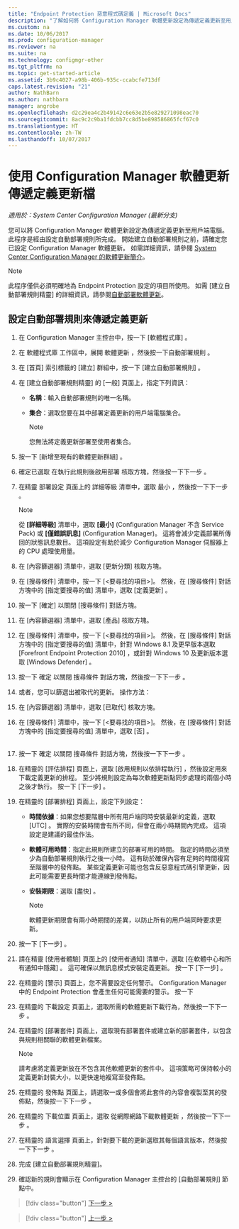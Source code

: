 ```yaml
---
title: "Endpoint Protection 惡意程式碼定義 | Microsoft Docs"
description: "了解如何將 Configuration Manager 軟體更新設定為傳遞定義更新至用戶端電腦。"
ms.custom: na
ms.date: 10/06/2017
ms.prod: configuration-manager
ms.reviewer: na
ms.suite: na
ms.technology: configmgr-other
ms.tgt_pltfrm: na
ms.topic: get-started-article
ms.assetid: 3b9c4027-a98b-406b-935c-ccabcfe713df
caps.latest.revision: "21"
author: NathBarn
ms.author: nathbarn
manager: angrobe
ms.openlocfilehash: d2c29ea4c2b49142c6e63e2b5e829271098eac70
ms.sourcegitcommit: 8ac9c2c9ba1fdcbb7cc8d5be898586865fcf67c0
ms.translationtype: HT
ms.contentlocale: zh-TW
ms.lasthandoff: 10/07/2017
---
```

#  <a name="using-configuration-manager-software-updates-to-deliver-definition-updates"></a>使用 Configuration Manager 軟體更新傳遞定義更新檔

*適用於：System Center Configuration Manager (最新分支)*


 您可以將 Configuration Manager 軟體更新設定為傳遞定義更新至用戶端電腦。 此程序是經由設定自動部署規則所完成。 開始建立自動部署規則之前，請確定您已設定 Configuration Manager 軟體更新。 如需詳細資訊，請參閱 [ System Center Configuration Manager 的軟體更新簡介](/sccm/sum/understand/software-updates-introduction)。

> [!NOTE]
>  此程序僅供必須明確地為 Endpoint Protection 設定的項目所使用。 如需 [建立自動部署規則精靈] 的詳細資訊，請參閱[自動部署軟體更新](/sccm/sum/deploy-use/automatically-deploy-software-updates)。

## <a name="to-configure-an-automatic-deployment-rule-to-deliver-definition-updates"></a>設定自動部署規則來傳遞定義更新

1.  在 Configuration Manager 主控台中，按一下 [軟體程式庫] 。

2.  在 軟體程式庫  工作區中，展開 軟體更新 ，然後按一下自動部署規則 。

3.  在 [首頁]  索引標籤的 [建立]  群組中，按一下 [建立自動部署規則] 。

4.  在 [建立自動部署規則精靈]  的 [一般] 頁面上，指定下列資訊：

    -   **名稱**：輸入自動部署規則的唯一名稱。

    -   **集合**：選取您要在其中部署定義更新的用戶端電腦集合。

        > [!NOTE]
        >  您無法將定義更新部署至使用者集合。

5.  按一下 [新增至現有的軟體更新群組] 。

6.  確定已選取 在執行此規則後啟用部署   核取方塊，然後按一下下一步 。

7.  在精靈 部署設定  頁面上的 詳細等級  清單中，選取 最小 ，然後按一下下一步 。

    > [!NOTE]
    >  從 **[詳細等級]** 清單中，選取 **[最小]** (Configuration Manager 不含 Service Pack) 或 **[僅錯誤訊息]** (Configuration Manager)。 這將會減少定義部署所傳回的狀態訊息數目。 這項設定有助於減少 Configuration Manager 伺服器上的 CPU 處理使用量。

8.  在 [內容篩選器]  清單中，選取 [更新分類]  核取方塊。

9. 在 [搜尋條件] 清單中，按一下 [<要尋找的項目\>]。 然後，在 [搜尋條件]  對話方塊中的 [指定要搜尋的值]  清單中，選取 [定義更新] 。

10. 按一下 [確定]  以關閉 [搜尋條件]  對話方塊。

11. 在 [內容篩選器]  清單中，選取 [產品]  核取方塊。

12. 在 [搜尋條件] 清單中，按一下 [<要尋找的項目\>]。 然後，在 [搜尋條件]  對話方塊中的 [指定要搜尋的值]  清單中，針對 Windows 8.1 及更早版本選取 [Forefront Endpoint Protection 2010]  ，或針對 Windows 10 及更新版本選取 [Windows Defender]  。

13. 按一下 確定  以關閉 搜尋條件  對話方塊，然後按一下下一步 。

14. 或者，您可以篩選出被取代的更新。   操作方法：
  1.  在 [內容篩選器]  清單中，選取 [已取代]  核取方塊。
  2.  在 [搜尋條件] 清單中，按一下 [<要尋找的項目\>]。 然後，在 [搜尋條件]  對話方塊中的 [指定要搜尋的值]  清單中，選取 [否] 。  <br><br>

15. 按一下 確定  以關閉 搜尋條件  對話方塊，然後按一下下一步 。

16. 在精靈的 [評估排程]  頁面上，選取 [啟用規則以依排程執行] ，然後設定用來下載定義更新的排程。 至少將規則設定為每次軟體更新點同步處理的兩個小時之後才執行。 按一下 [下一步] 。

17. 在精靈的 [部署排程]  頁面上，設定下列設定：

    -   **時間依據**：如果您想要階層中所有用戶端同時安裝最新的定義，選取 [UTC]  。 實際的安裝時間會有所不同，但會在兩小時期間內完成。 這項設定是建議的最佳作法。

    -   **軟體可用時間**：指定此規則所建立的部署可用的時間。 指定的時間必須至少為自動部署規則執行之後一小時。 這有助於確保內容有足夠的時間複寫至階層中的發佈點。 某些定義更新可能也包含反惡意程式碼引擎更新，因此可能需要更長時間才能連線到發佈點。

    -   **安裝期限**：選取 [盡快] 。

        > [!NOTE]
        >  軟體更新期限會有兩小時期間的差異，以防止所有的用戶端同時要求更新。

18. 按一下 [下一步] 。

19. 請在精靈 [使用者體驗]  頁面上的 [使用者通知]  清單中，選取 [在軟體中心和所有通知中隱藏] 。   這可確保以無訊息模式安裝定義更新。 按一下 [下一步] 。

20. 在精靈的 [警示]  頁面上，您不需要設定任何警示。 Configuration Manager 中的 Endpoint Protection 會產生任何可能需要的警示。 按一下  

21. 在精靈的 下載設定  頁面上，選取所需的軟體更新下載行為，然後按一下下一步 。

22. 在精靈的 [部署套件]  頁面上，選取現有部署套件或建立新的部署套件，以包含與規則相關聯的軟體更新檔案。

    > [!NOTE]
    >  請考慮將定義更新放在不包含其他軟體更新的套件中。 這項策略可保持較小的定義更新封裝大小，以更快速地複寫至發佈點。

23. 在精靈的 發佈點  頁面上，請選取一或多個會將此套件的內容會複製至其的發佈點，然後按一下下一步 。

24. 在精靈的 下載位置  頁面上，選取 從網際網路下載軟體更新 ，然後按一下下一步 。

25. 在精靈的 語言選擇  頁面上，針對要下載的更新選取其每個語言版本，然後按一下下一步 。

26. 完成 [建立自動部署規則精靈]。

27. 確認新的規則會顯示在 Configuration Manager 主控台的 [自動部署規則] 節點中。


> [!div class="button"]
[下一步 >](endpoint-antimalware-policies.md)

> [!div class="button"]
[上一步 >](endpoint-configure-alerts.md)

